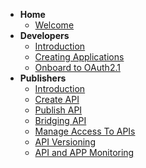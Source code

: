 - **Home**
  - [Welcome](docs/home.md)
- **Developers**
  - [Introduction](docs/dev/introduction.md)
  - [Creating Applications](docs/dev/applications.md)
  - [Onboard to OAuth2.1](doc/dev/oauth)
- **Publishers**
  - [Introduction](docs/publisher/introduction.md)
  - [Create API](docs/publisher/create-api.md)
  - [Publish API](docs/publisher/publish-api.md)
  - [Bridging API](docs/publisher/bridging-apis.md)
  - [Manage Access To APIs](docs/publisher/manage-access-to-apis.md)
  - [API Versioning](docs/publisher/api-versioning.md)
  - [API and APP Monitoring](docs/publisher/api-and-app-monitoring.md)
